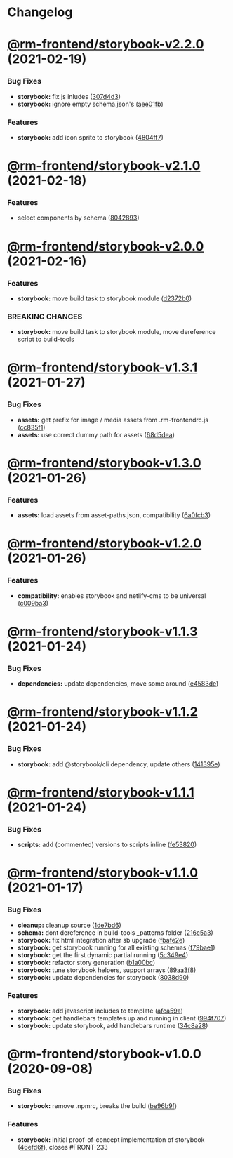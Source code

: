 # Changelog

<a name="@rm-frontend/storybook-v2.2.0"></a>
# [@rm-frontend/storybook-v2.2.0](https://bitbucket.ruhmesmeile.tools/projects/front/repos/rm-frontend/compare/diff?targetBranch=refs%2Ftags%2Fstorybook@2.1.0&sourceBranch=refs%2Ftags%2Fstorybook@2.2.0) (2021-02-19)


### Bug Fixes

* **storybook:** fix js inludes ([307d4d3](https://bitbucket.ruhmesmeile.tools/projects/front/repos/rm-frontend/commits/307d4d3))
* **storybook:** ignore empty schema.json's ([aee01fb](https://bitbucket.ruhmesmeile.tools/projects/front/repos/rm-frontend/commits/aee01fb))


### Features

* **storybook:** add icon sprite to storybook ([4804ff7](https://bitbucket.ruhmesmeile.tools/projects/front/repos/rm-frontend/commits/4804ff7))

<a name="@rm-frontend/storybook-v2.1.0"></a>
# [@rm-frontend/storybook-v2.1.0](https://bitbucket.ruhmesmeile.tools/projects/front/repos/rm-frontend/compare/diff?targetBranch=refs%2Ftags%2Fstorybook@2.0.0&sourceBranch=refs%2Ftags%2Fstorybook@2.1.0) (2021-02-18)


### Features

* select components by schema ([8042893](https://bitbucket.ruhmesmeile.tools/projects/front/repos/rm-frontend/commits/8042893))

<a name="@rm-frontend/storybook-v2.0.0"></a>
# [@rm-frontend/storybook-v2.0.0](https://bitbucket.ruhmesmeile.tools/projects/front/repos/rm-frontend/compare/diff?targetBranch=refs%2Ftags%2Fstorybook@1.3.1&sourceBranch=refs%2Ftags%2Fstorybook@2.0.0) (2021-02-16)


### Features

* **storybook:** move build task to storybook module ([d2372b0](https://bitbucket.ruhmesmeile.tools/projects/front/repos/rm-frontend/commits/d2372b0))


### BREAKING CHANGES

* **storybook:** move build task to storybook module, move dereference script to build-tools

<a name="@rm-frontend/storybook-v1.3.1"></a>
# [@rm-frontend/storybook-v1.3.1](https://bitbucket.ruhmesmeile.tools/projects/front/repos/rm-frontend/compare/diff?targetBranch=refs%2Ftags%2Fstorybook@1.3.0&sourceBranch=refs%2Ftags%2Fstorybook@1.3.1) (2021-01-27)


### Bug Fixes

* **assets:** get prefix for image / media assets from .rm-frontendrc.js ([cc835f1](https://bitbucket.ruhmesmeile.tools/projects/front/repos/rm-frontend/commits/cc835f1))
* **assets:** use correct dummy path for assets ([68d5dea](https://bitbucket.ruhmesmeile.tools/projects/front/repos/rm-frontend/commits/68d5dea))

<a name="@rm-frontend/storybook-v1.3.0"></a>
# [@rm-frontend/storybook-v1.3.0](https://bitbucket.ruhmesmeile.tools/projects/front/repos/rm-frontend/compare/diff?targetBranch=refs%2Ftags%2Fstorybook@1.2.0&sourceBranch=refs%2Ftags%2Fstorybook@1.3.0) (2021-01-26)


### Features

* **assets:** load assets from asset-paths.json, compatibility ([6a0fcb3](https://bitbucket.ruhmesmeile.tools/projects/front/repos/rm-frontend/commits/6a0fcb3))

<a name="@rm-frontend/storybook-v1.2.0"></a>
# [@rm-frontend/storybook-v1.2.0](https://bitbucket.ruhmesmeile.tools/projects/front/repos/rm-frontend/compare/diff?targetBranch=refs%2Ftags%2Fstorybook@1.1.3&sourceBranch=refs%2Ftags%2Fstorybook@1.2.0) (2021-01-26)


### Features

* **compatibility:** enables storybook and netlify-cms to be universal ([c009ba3](https://bitbucket.ruhmesmeile.tools/projects/front/repos/rm-frontend/commits/c009ba3))

<a name="@rm-frontend/storybook-v1.1.3"></a>
# [@rm-frontend/storybook-v1.1.3](https://bitbucket.ruhmesmeile.tools/projects/front/repos/rm-frontend/compare/diff?targetBranch=refs%2Ftags%2Fstorybook@1.1.2&sourceBranch=refs%2Ftags%2Fstorybook@1.1.3) (2021-01-24)


### Bug Fixes

* **dependencies:** update dependencies, move some around ([e4583de](https://bitbucket.ruhmesmeile.tools/projects/front/repos/rm-frontend/commits/e4583de))

<a name="@rm-frontend/storybook-v1.1.2"></a>
# [@rm-frontend/storybook-v1.1.2](https://bitbucket.ruhmesmeile.tools/projects/front/repos/rm-frontend/compare/diff?targetBranch=refs%2Ftags%2Fstorybook@1.1.1&sourceBranch=refs%2Ftags%2Fstorybook@1.1.2) (2021-01-24)


### Bug Fixes

* **storybook:** add @storybook/cli dependency, update others ([141395e](https://bitbucket.ruhmesmeile.tools/projects/front/repos/rm-frontend/commits/141395e))

<a name="@rm-frontend/storybook-v1.1.1"></a>
# [@rm-frontend/storybook-v1.1.1](https://bitbucket.ruhmesmeile.tools/projects/front/repos/rm-frontend/compare/diff?targetBranch=refs%2Ftags%2Fstorybook@1.1.0&sourceBranch=refs%2Ftags%2Fstorybook@1.1.1) (2021-01-24)


### Bug Fixes

* **scripts:** add (commented) versions to scripts inline ([fe53820](https://bitbucket.ruhmesmeile.tools/projects/front/repos/rm-frontend/commits/fe53820))

<a name="@rm-frontend/storybook-v1.1.0"></a>
# [@rm-frontend/storybook-v1.1.0](https://bitbucket.ruhmesmeile.tools/projects/front/repos/rm-frontend/compare/diff?targetBranch=refs%2Ftags%2Fstorybook@1.0.0&sourceBranch=refs%2Ftags%2Fstorybook@1.1.0) (2021-01-17)


### Bug Fixes

* **cleanup:** cleanup source ([1de7bd6](https://bitbucket.ruhmesmeile.tools/projects/front/repos/rm-frontend/commits/1de7bd6))
* **schema:** dont dereference in build-tools _patterns folder ([216c5a3](https://bitbucket.ruhmesmeile.tools/projects/front/repos/rm-frontend/commits/216c5a3))
* **storybook:** fix html integration after sb upgrade ([fbafe2e](https://bitbucket.ruhmesmeile.tools/projects/front/repos/rm-frontend/commits/fbafe2e))
* **storybook:** get storybook running for all existing schemas ([f79bae1](https://bitbucket.ruhmesmeile.tools/projects/front/repos/rm-frontend/commits/f79bae1))
* **storybook:** get the first dynamic partial running ([5c349e4](https://bitbucket.ruhmesmeile.tools/projects/front/repos/rm-frontend/commits/5c349e4))
* **storybook:** refactor story generation ([b1a00bc](https://bitbucket.ruhmesmeile.tools/projects/front/repos/rm-frontend/commits/b1a00bc))
* **storybook:** tune storybook helpers, support arrays ([89aa3f8](https://bitbucket.ruhmesmeile.tools/projects/front/repos/rm-frontend/commits/89aa3f8))
* **storybook:** update dependencies for storybook ([8038d90](https://bitbucket.ruhmesmeile.tools/projects/front/repos/rm-frontend/commits/8038d90))


### Features

* **storybook:** add javascript includes to template ([afca59a](https://bitbucket.ruhmesmeile.tools/projects/front/repos/rm-frontend/commits/afca59a))
* **storybook:** get handlebars templates up and running in client ([994f707](https://bitbucket.ruhmesmeile.tools/projects/front/repos/rm-frontend/commits/994f707))
* **storybook:** update storybook, add handlebars runtime ([34c8a28](https://bitbucket.ruhmesmeile.tools/projects/front/repos/rm-frontend/commits/34c8a28))

<a name="@rm-frontend/storybook-v1.0.0"></a>
# @rm-frontend/storybook-v1.0.0 (2020-09-08)


### Bug Fixes

* **storybook:** remove .npmrc, breaks the build ([be96b9f](https://bitbucket.ruhmesmeile.tools/projects/front/repos/rm-frontend/commits/be96b9f))


### Features

* **storybook:** initial proof-of-concept implementation of storybook ([46efd6f](https://bitbucket.ruhmesmeile.tools/projects/front/repos/rm-frontend/commits/46efd6f)), closes #FRONT-233
